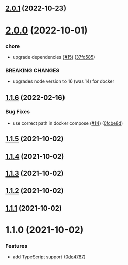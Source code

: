 ## [2.0.1](https://github.com/dunklesToast/DockerKit/compare/2.0.0...2.0.1) (2022-10-23)

# [2.0.0](https://github.com/dunklesToast/DockerKit/compare/1.1.6...2.0.0) (2022-10-01)


### chore

* upgrade dependencies ([#15](https://github.com/dunklesToast/DockerKit/issues/15)) ([37fd585](https://github.com/dunklesToast/DockerKit/commit/37fd585b13e7872cdfa327c1b11a6e40f5dac9e9))


### BREAKING CHANGES

* upgrades node version to 16 (was 14) for docker

## [1.1.6](https://github.com/dunklesToast/DockerKit/compare/1.1.5...1.1.6) (2022-02-16)


### Bug Fixes

* use correct path in docker compose ([#14](https://github.com/dunklesToast/DockerKit/issues/14)) ([0fcbe8d](https://github.com/dunklesToast/DockerKit/commit/0fcbe8d7673904993100b543c269790ce3a5e96b))

## [1.1.5](https://github.com/dunklesToast/DockerKit/compare/1.1.4...1.1.5) (2021-10-02)

## [1.1.4](https://github.com/dunklesToast/DockerKit/compare/1.1.3...1.1.4) (2021-10-02)

## [1.1.3](https://github.com/dunklesToast/DockerKit/compare/1.1.2...1.1.3) (2021-10-02)

## [1.1.2](https://github.com/dunklesToast/DockerKit/compare/1.1.1...1.1.2) (2021-10-02)

## [1.1.1](https://github.com/dunklesToast/DockerKit/compare/1.1.0...1.1.1) (2021-10-02)

# 1.1.0 (2021-10-02)


### Features

* add TypeScript support ([0de4787](https://github.com/dunklesToast/DockerKit/commit/0de478785aac75394a6ccc063c4aa79eada13b0e))

